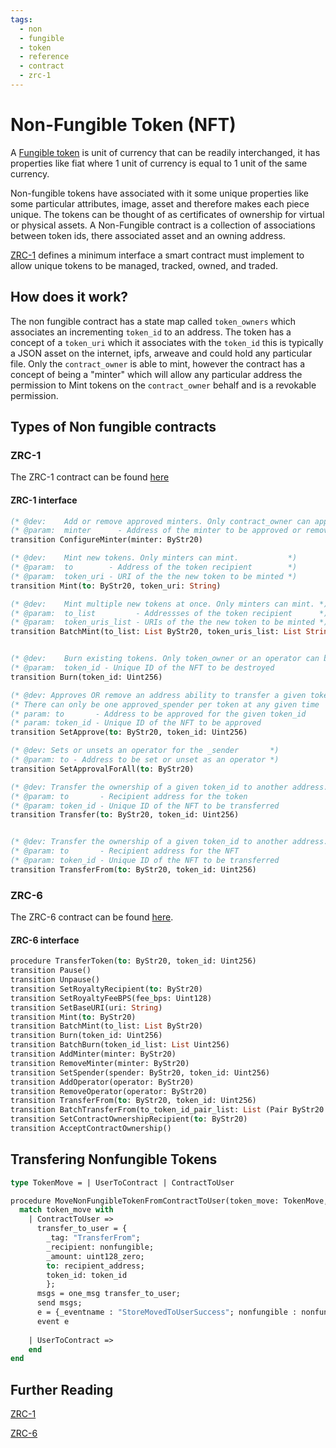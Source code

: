 ```yaml
---
tags:
  - non
  - fungible
  - token
  - reference
  - contract
  - zrc-1
---
```


# Non-Fungible Token (NFT)

A [Fungible token](fungible) is unit of currency that can be readily interchanged, it has properties like fiat where 1 unit of currency is equal to 1 unit of the same currency.

Non-fungible tokens have associated with it some unique properties like some particular attributes, image, asset and therefore makes each piece unique. The tokens can be thought of as certificates of ownership for virtual or physical assets. A Non-Fungible contract is a collection of associations between token ids, there associated asset and an owning address.

[ZRC-1](https://github.com/Zilliqa/ZRC/blob/master/zrcs/zrc-1.md) defines a minimum interface a smart contract must implement to allow unique tokens to be managed, tracked, owned, and traded.

## How does it work?

The non fungible contract has a state map called ```token_owners``` which associates an incrementing ```token_id``` to an address. The token has a concept of a ```token_uri``` which it associates with the ```token_id``` this is typically a JSON asset on the internet, ipfs, arweave and could hold any particular file. Only the ```contract_owner``` is able to mint, however the contract has a concept of being a "minter" which will allow any particular address the permission to Mint tokens on the ```contract_owner``` behalf and is a revokable permission.

## Types of Non fungible contracts

### ZRC-1

The ZRC-1 contract can be found [here](https://github.com/Zilliqa/ZRC/blob/master/reference/zrc6.scilla)

#### ZRC-1 interface

```ocaml
(* @dev:    Add or remove approved minters. Only contract_owner can approve minters. *)
(* @param:  minter      - Address of the minter to be approved or removed            *)
transition ConfigureMinter(minter: ByStr20)

(* @dev:    Mint new tokens. Only minters can mint.           *)
(* @param:  to        - Address of the token recipient        *)
(* @param:  token_uri - URI of the the new token to be minted *)
transition Mint(to: ByStr20, token_uri: String)

(* @dev:    Mint multiple new tokens at once. Only minters can mint. *)
(* @param:  to_list         - Addressses of the token recipient      *)
(* @param:  token_uris_list - URIs of the the new token to be minted *)
transition BatchMint(to_list: List ByStr20, token_uris_list: List String)


(* @dev:    Burn existing tokens. Only token_owner or an operator can burn a NFT. *)
(* @param:  token_id - Unique ID of the NFT to be destroyed                       *)
transition Burn(token_id: Uint256)

(* @dev: Approves OR remove an address ability to transfer a given token_id *)
(* There can only be one approved_spender per token at any given time       *)
(* param: to       - Address to be approved for the given token_id          *)
(* param: token_id - Unique ID of the NFT to be approved                    *)
transition SetApprove(to: ByStr20, token_id: Uint256)

(* @dev: Sets or unsets an operator for the _sender       *)
(* @param: to - Address to be set or unset as an operator *)
transition SetApprovalForAll(to: ByStr20)

(* @dev: Transfer the ownership of a given token_id to another address. token_owner only transition. *)
(* @param: to       - Recipient address for the token                                                *)
(* @param: token_id - Unique ID of the NFT to be transferred                                         *)
transition Transfer(to: ByStr20, token_id: Uint256)


(* @dev: Transfer the ownership of a given token_id to another address. approved_spender or operator only transition. *)
(* @param: to       - Recipient address for the NFT                                                                   *)
(* @param: token_id - Unique ID of the NFT to be transferred                                                          *)
transition TransferFrom(to: ByStr20, token_id: Uint256)
```

### ZRC-6

The ZRC-6 contract can be found [here](https://github.com/Zilliqa/ZRC/blob/master/reference/zrc6.scilla).

#### ZRC-6 interface

```ocaml
procedure TransferToken(to: ByStr20, token_id: Uint256)
transition Pause()
transition Unpause()
transition SetRoyaltyRecipient(to: ByStr20)
transition SetRoyaltyFeeBPS(fee_bps: Uint128)
transition SetBaseURI(uri: String)
transition Mint(to: ByStr20)
transition BatchMint(to_list: List ByStr20)
transition Burn(token_id: Uint256)
transition BatchBurn(token_id_list: List Uint256)
transition AddMinter(minter: ByStr20)
transition RemoveMinter(minter: ByStr20)
transition SetSpender(spender: ByStr20, token_id: Uint256)
transition AddOperator(operator: ByStr20)
transition RemoveOperator(operator: ByStr20)
transition TransferFrom(to: ByStr20, token_id: Uint256)
transition BatchTransferFrom(to_token_id_pair_list: List (Pair ByStr20 Uint256))
transition SetContractOwnershipRecipient(to: ByStr20)
transition AcceptContractOwnership()
```

## Transfering Nonfungible Tokens

```ocaml
type TokenMove = | UserToContract | ContractToUser

procedure MoveNonFungibleTokenFromContractToUser(token_move: TokenMove, recipient_address: ByStr20, nonfungible: ByStr20, token_id: Uint256)
  match token_move with
    | ContractToUser =>
      transfer_to_user = {
        _tag: "TransferFrom";
        _recipient: nonfungible;
        _amount: uint128_zero;
        to: recipient_address;
        token_id: token_id
        };
      msgs = one_msg transfer_to_user;
      send msgs;
      e = {_eventname : "StoreMovedToUserSuccess"; nonfungible : nonfungible; token_id: token_id};  
      event e
      
    | UserToContract =>
    end
end
```

## Further Reading

[ZRC-1](https://github.com/Zilliqa/ZRC/blob/master/zrcs/zrc-1.md)

[ZRC-6](https://github.com/Zilliqa/ZRC/blob/master/zrcs/zrc-6.md)

